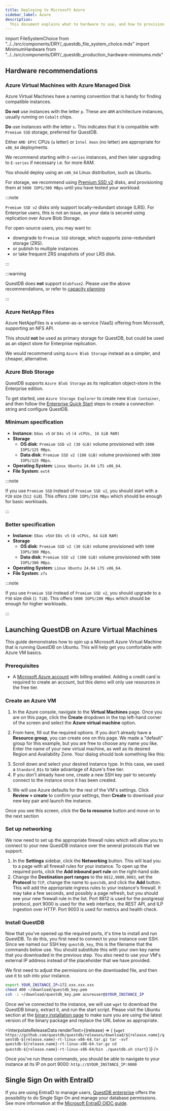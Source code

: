 ```yaml
---
title: Deploying to Microsoft Azure
sidebar_label: Azure
description:
  This document explains what to hardware to use, and how to provision QuestDB on Microsoft Azure.
---
```


import FileSystemChoice from "../../src/components/DRY/_questdb_file_system_choice.mdx"
import MinimumHardware from "../../src/components/DRY/_questdb_production_hardware-minimums.mdx"

## Hardware recommendations

<MinimumHardware />

### Azure Virtual Machines with Azure Managed Disk

Azure Virtual Machines have a naming convention that is handy for finding compatible instances.

**Do not** use instances with the letter `p`. These are `ARM` architecture instances, usually running
on `Cobalt` chips.

**Do** use instances with the letter `s`. This indicates that it is compatible with `Premium SSD` storage,
preferred for QuestDB.

Either `AMD EPYC` CPUs (`a` letter) or `Intel Xeon` (no letter) are appropriate for `x86_64` deployments.

We recommend starting with `D-series` instances, and then later upgrading to `E-series` if necessary i.e. for more RAM.

You should deploy using an  `x86_64` Linux distribution, such as Ubuntu.

For storage, we recommend using [Premium SSD v2](https://learn.microsoft.com/en-us/azure/virtual-machines/disks-types#premium-ssd-v2) disks, 
and provisioning them at `5000 IOPS/300 MBps` until you have tested your workload.

:::note

`Premium SSD v2` disks only support locally-redundant storage (LRS). For Enterprise users, this
is not an issue, as your data is secured using replication over Azure Blob Storage.

For open-source users, you may want to:

- downgrade to `Premium SSD` storage, which supports zone-redundant storage (ZRS).
- or publish to multiple instances
- or take frequent ZRS snapshots of your LRS disk.

:::

<FileSystemChoice />

:::warning

QuestDB does **not** support `blobfuse2`. Please use the above recommendations, or refer to [capacity planning](/docs/operations/capacity-planning/)

:::

### Azure NetApp Files

Azure NetAppFiles is a volume-as-a-service (VaaS) offering from Microsoft, supporting an NFS API.

This should **not** be used as primary storage for QuestDB, but could be used as an object store for Enterprise replication.

We would recommend using `Azure Blob Storage` instead as a simpler, and cheaper, alternative.

### Azure Blob Storage

QuestDB supports `Azure Blob Storage` as its replication object-store in the Enterprise edition.

To get started, use `Azure Storage Explorer` to create new `Blob Container`, and then follow the 
[Enterprise Quick Start](/docs/guides/enterprise-quick-start/) steps to create a connection string and 
configure QuestDB.

### Minimum specification

- **Instance**:  `D4as v5` or `D4s v5` `(4 vCPUs, 16 GiB RAM)`
- **Storage**
    - **OS disk**: `Premium SSD v2 (30 GiB)` volume provisioned with `3000 IOPS/125 MBps`.
    - **Data disk**: `Premium SSD v2 (100 GiB)` volume provisioned with `3000 IOPS/125 MBps`.
- **Operating System**: `Linux Ubuntu 24.04 LTS x86_64`.
- **File System**: `ext4`

:::note

If you use `Premium SSD` instead of `Premium SSD v2`, you should start with a `P20` size (`512 GiB`).
This offers `2300 IOPS/150 MBps` which should be enough for basic workloads.

:::

### Better specification

- **Instance**: `E8as v5`or `E8s v5` `(8 vCPUs, 64 GiB RAM)`
- **Storage**
    - **OS disk**: `Premium SSD v2 (30 GiB)` volume provisioned with `5000 IOPS/300 MBps`.
    - **Data disk**: `Premium SSD v2 (300 GiB)` volume provisioned with `5000 IOPS/300 MBps`.
- **Operating System**: `Linux Ubuntu 24.04 LTS x86_64`.
- **File System**: `zfs`

:::note

If you use `Premium SSD` instead of `Premium SSD v2`, you should upgrade to a `P30` size disk (`1 TiB`).
This offers `5000 IOPS/200 MBps` which should be enough for higher workloads.

:::

## Launching QuestDB on Azure Virtual Machines

This guide demonstrates how to spin up a Microsoft Azure Virtual Machine that is
running QuestDB on Ubuntu. This will help get you comfortable with Azure VM
basics.

### Prerequisites

- A [Microsoft Azure account](https://azure.microsoft.com/) with billing
  enabled. Adding a credit card is required to create an account, but this demo
  will only use resources in the free tier.

### Create an Azure VM

1. In the Azure console, navigate to the **Virtual Machines** page. Once you are
   on this page, click the **Create** dropdown in the top left-hand corner of
   the screen and select the **Azure virtual machine** option.

2. From here, fill out the required options. If you don't already have a
   **Resource group**, you can create one on this page. We made a "default"
   group for this example, but you are free to choose any name you like. Enter
   the name of your new virtual machine, as well as its desired Region and
   Availability Zone. Your dialog should look something like this:

<Screenshot
alt="The Create Instance dialog on Microsoft Azure"
src="images/guides/microsoft-azure-ubuntu/create-vm.webp"
width={450}
title="Click to zoom"
/>

3. Scroll down and select your desired instance type. In this case, we used a
   `Standard_B1s` to take advantage of Azure's free tier.
4. If you don't already have one, create a new SSH key pair to securely connect
   to the instance once it has been created.

<Screenshot
alt="The Create Instance dialog on Microsoft Azure, continued"
src="images/guides/microsoft-azure-ubuntu/ssh-setup.webp"
width={450}
title="Click to zoom"
/>

5. We will use Azure defaults for the rest of the VM's settings. Click
   **Review + create** to confirm your settings, then **Create** to download
   your new key pair and launch the instance.

<Screenshot
alt="Deployment Complete"
src="images/guides/microsoft-azure-ubuntu/deployment-complete.webp"
width={450}
title="Click to zoom"
/>

Once you see this screen, click the **Go to resource** button and move on to the
next section

### Set up networking

We now need to set up the appropriate firewall rules which will allow you to
connect to your new QuestDB instance over the several protocols that we support.

1. In the **Settings** sidebar, click the **Networking** button. This will lead
   you to a page with all firewall rules for your instance. To open up the
   required ports, click the **Add inbound port rule** on the right-hand side.
2. Change the **Destination port ranges** to the `8812,9000,9003`, set the
   **Protocol** to `TCP`, change the name to `questdb`, and click the **Add**
   button. This will add the appropriate ingress rules to your instance's
   firewall. It may take a few seconds, and possibly a page refresh, but you
   should see your new firewall rule in the list. Port 8812 is used for the
   postgresql protocol, port 9000 is used for the web interface, the REST API,
   and ILP ingestion over HTTP. Port 9003 is used for metrics and health check.

<Screenshot
alt="Firewall rules for your Azure VM"
src="images/guides/microsoft-azure-ubuntu/firewall-rules.webp"
width={450}
title="Click to zoom"
/>

### Install QuestDB

Now that you've opened up the required ports, it's time to install and run
QuestDB. To do this, you first need to connect to your instance over SSH. Since
we named our SSH key `questdb_key`, this is the filename that the commands below
use. You should substitute this with your own key name that you downloaded in
the previous step. You also need to use your VM's external IP address instead of
the placeholder that we have provided.

We first need to adjust the permissions on the downloaded file, and then use it
to ssh into your instance.

```bash
export YOUR_INSTANCE_IP=172.xxx.xxx.xxx
chmod 400 ~/download/questdb_key.pem
ssh -i ~/download/questdb_key.pem azureuser@$YOUR_INSTANCE_IP
```

Once we've connected to the instance, we will use `wget`
to download the QuestDB binary, extract it, and run the start script. Please visit
the Ubuntu section at the [binary installation page](/download/) to make sure you are using the latest
version of the binary package and replace the URL below as appropriate.

<InterpolateReleaseData
renderText={(release) => (
<CodeBlock className="language-bash">
{`wget https://github.com/questdb/questdb/releases/download/${release.name}/questdb-${release.name}-rt-linux-x86-64.tar.gz
tar -xvf questdb-${release.name}-rt-linux-x86-64.tar.gz
cd questdb-${release.name}-rt-linux-x86-64/bin
./questdb.sh start`}
</CodeBlock>
)}
/>

Once you've run these commands, you should be able to navigate to your instance
at its IP on port 9000: `http://$YOUR_INSTANCE_IP:9000`

<Screenshot
alt="Firewall rules for your Azure VM"
src="images/guides/microsoft-azure-ubuntu/web-console.webp"
width={450}
title="Click to zoom"
/>

## Single Sign On with EntraID

If you are using EntraID to manage users, [QuestDB enterprise](/enterprise/) offers the possibility to do Single Sign On and manage your database permissions.
See more information at the [Microsoft EntraID OIDC guide](/docs/operations/openid-connect-oidc-integration/#microsoft-entraid).
